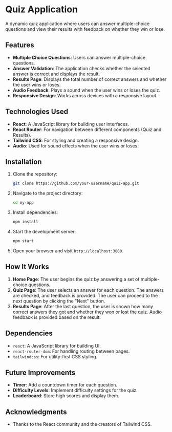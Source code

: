 # Quiz Application

A dynamic quiz application where users can answer multiple-choice questions and view their results with feedback on whether they win or lose.

## Features

- **Multiple Choice Questions**: Users can answer multiple-choice questions.
- **Answer Validation**: The application checks whether the selected answer is correct and displays the result.
- **Results Page**: Displays the total number of correct answers and whether the user wins or loses.
- **Audio Feedback**: Plays a sound when the user wins or loses the quiz.
- **Responsive Design**: Works across devices with a responsive layout.

## Technologies Used

- **React**: A JavaScript library for building user interfaces.
- **React Router**: For navigation between different components (Quiz and Results).
- **Tailwind CSS**: For styling and creating a responsive design.
- **Audio**: Used for sound effects when the user wins or loses.

## Installation

1. Clone the repository:
    ```bash
    git clone https://github.com/your-username/quiz-app.git
    ```

2. Navigate to the project directory:
    ```bash
    cd my-app
    ```

3. Install dependencies:
    ```bash
    npm install
    ```

4. Start the development server:
    ```bash
    npm start
    ```

5. Open your browser and visit `http://localhost:3000`.

## How It Works

1. **Home Page**: The user begins the quiz by answering a set of multiple-choice questions.
2. **Quiz Page**: The user selects an answer for each question. The answers are checked, and feedback is provided. The user can proceed to the next question by clicking the "Next" button.
3. **Results Page**: After the last question, the user is shown how many correct answers they got and whether they won or lost the quiz. Audio feedback is provided based on the result.

## Dependencies

- `react`: A JavaScript library for building UI.
- `react-router-dom`: For handling routing between pages.
- `tailwindcss`: For utility-first CSS styling.

## Future Improvements

- **Timer**: Add a countdown timer for each question.
- **Difficulty Levels**: Implement difficulty settings for the quiz.
- **Leaderboard**: Store high scores and display them.

## Acknowledgments

- Thanks to the React community and the creators of Tailwind CSS.
